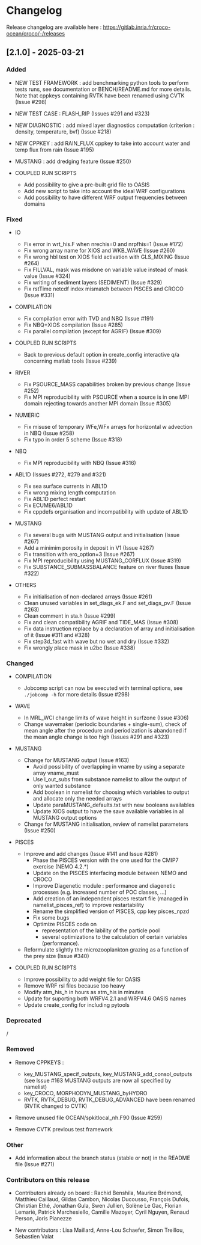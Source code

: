 # Changelog

Release changelog are available here : https://gitlab.inria.fr/croco-ocean/croco/-/releases

## [2.1.0] - 2025-03-21

### Added

- NEW TEST FRAMEWORK : add benchmarking python tools
  to perform tests runs, see documentation or BENCH/README.md for more details.
  Note that cppkeys containing RVTK have been renamed using CVTK (Issue #298)

- NEW TEST CASE : FLASH_RIP (Issues #291 and #323)

- NEW DIAGNOSTIC : add mixed layer diagnostics computation (criterion : 
  density, temperature, bvf) (Issue #218)

- NEW CPPKEY : add RAIN_FLUX cppkey to take into account water and temp flux 
  from rain (Issue #195)

- MUSTANG : add dredging feature (Issue #250)

- COUPLED RUN SCRIPTS

  - Add possibility to give a pre-built grid file to OASIS
  - Add new script to take into account the ideal WRF configurations
  - Add possibility to have different WRF output frequencies between domains

### Fixed

- IO
  - Fix error in wrt_his.F when nrechis=0 and nrpfhis=1 (Issue #172)
  - Fix wrong array name for XIOS and WKB_WAVE (Issue #260)
  - Fix wrong hbl test on XIOS field activation with GLS_MIXING (Issue #264)
  - Fix FILLVAL, mask was misdone on variable value 
    instead of mask value (Issue #324)
  - Fix writing of sediment layers (SEDIMENT) (Issue #329)
  - Fix rstTime netcdf index mismatch between PISCES and CROCO (Issue #331)

- COMPILATION
  - Fix compilation error with TVD and NBQ (Issue #191)
  - Fix NBQ+XIOS compilation (Issue #285)
  - Fix parallel compilation (except for AGRIF) (Issue #309)

- COUPLED RUN SCRIPTS
  - Back to previous default option in create_config 
    interactive q/a concerning matlab tools (Issue #239)

- RIVER
  - Fix PSOURCE_MASS capabilities broken by previous change (Issue #252)
  - Fix MPI reproducibility with PSOURCE when a source is 
    in one MPI domain rejecting towards another MPI domain (Issue #305)

- NUMERIC
  - Fix misuse of temporary WFe,WFx arrays for horizontal w 
    advection in NBQ (Issue #258)
  - Fix typo in order 5 scheme (Issue #318)

- NBQ
  - Fix MPI reproducibility with NBQ (Issue #316)

- ABL1D (Issues #272, #279 and #321)
  - Fix sea surface currents in ABL1D
  - Fix wrong mixing length computation
  - Fix ABL1D perfect restart
  - Fix ECUME6/ABL1D
  - Fix cppdefs organisation and incompatibility with update of ABL1D

- MUSTANG
  - Fix several bugs with MUSTANG output and initialisation (Issue #267)
  - Add a minimim porosity in deposit in V1 (Issue #267)
  - Fix transition with ero_option=3 (Issue #267)
  - Fix MPI reproducibility using MUSTANG_CORFLUX (Issue #319)
  - Fix SUBSTANCE_SUBMASSBALANCE feature on river fluxes (Issue #322)

- OTHERS
  - Fix initialisation of non-declared arrays (Issue #261)
  - Clean unused variables in set_diags_ek.F and set_diags_pv.F (Issue #263)
  - Clean comment in sta.h (Issue #299)
  - Fix and clean compatibility AGRIF and TIDE_MAS (Issue #308)
  - Fix data instruction replace by a declaration 
    of array and initialisation of it (Issue #311 and #328)
  - Fix step3d_fast with wave but no wet and dry (Issue #332)
  - Fix wrongly place mask in u2bc (Issue #338)

### Changed

- COMPILATION
  - Jobcomp script can now be executed with terminal options, see 
  ```./jobcomp -h``` for more details (Issue #298)

- WAVE
  - In MRL_WCI change limits of wave height in surfzone (Issue #306)
  - Change wavemaker (periodic boundaries + single-sum), 
    check of mean angle after the procedure and periodization is 
    abandoned if the mean angle change is too high (Issues #291 and #323)

- MUSTANG
  - Change for MUSTANG output (Issue #163)
    - Avoid possibility of overlapping in vname by 
      using a separate array vname_must
    - Use l_out_subs from substance namelist to allow the output of only wanted 
      substance
    - Add boolean in namelist for choosing which variables to output and 
      allocate only the needed arrays
    - Update paraMUSTANG_defaults.txt with new booleans availables
    - Update XIOS output to have the save available variables in all MUSTANG
      output options
  - Change for MUSTANG initialisation, review of namelist parameters (Issue #250)

- PISCES 
  - Improve and add changes (Issue #141 and Issue #281)
    - Phase the PISCES version with the one used for the CMIP7 exercise (NEMO 4.2.*)
    - Update on the PISCES interfacing module between NEMO and CROCO
    - Improve Diagenetic module : performance and diagenetic processes (e.g. increased number of POC classes, ...)
    - Add creation of an independent pisces restart file (managed in namelist_pisces_ref) to improve restartability
    - Rename the simplified version of PISCES, cpp key pisces_npzd
    - Fix some bugs
    - Optimize PISCES code on
      - representation of the lability of the particle pool
      - several optimizations to the calculation of certain variables (performance).
  - Reformulate slightly the microzooplankton grazing as a function
    of the prey size (Issue #340)

- COUPLED RUN SCRIPTS
  - Improve possibility to add weight file for OASIS
  - Remove WRF rsl files because too heavy 
  - Modify atm_his_h in hours as atm_his in minutes
  - Update for suporting both WRFV4.2.1 and WRFV4.6 OASIS names
  - Update create_config for including pytools

### Deprecated

/

### Removed

- Remove CPPKEYS :
  - key_MUSTANG_specif_outputs, key_MUSTANG_add_consol_outputs 
    (see Issue #163 MUSTANG outputs are now all specified by namelist)
  - key_CROCO, MORPHODYN_MUSTANG_byHYDRO
  - RVTK, RVTK_DEBUG, RVTK_DEBUG_ADVANCED have been renamed (RVTK changed 
    to CVTK)

- Remove unused file OCEAN/spkitlocal_nh.F90 (Issue #259)

- Remove CVTK previous test framework

### Other

- Add information about the branch status (stable or not)
  in the README file (Issue #271)

### Contributors on this release

- Contributors already on board : 
  Rachid Benshila, Maurice Brémond, Matthieu Caillaud, Gildas Cambon, 
  Nicolas Ducousso, François Dufois, Christian Ethé, Jonathan Gula, 
  Swen Jullien, Solène Le Gac, Florian Lemarié, 
  Patrick Marchesiello, Camille Mazoyer, 
  Cyril Nguyen, Renaud Person, Joris Pianezze

- New contributors : 
  Lisa Maillard, Anne-Lou Schaefer, Simon Treillou, Sebastien Valat